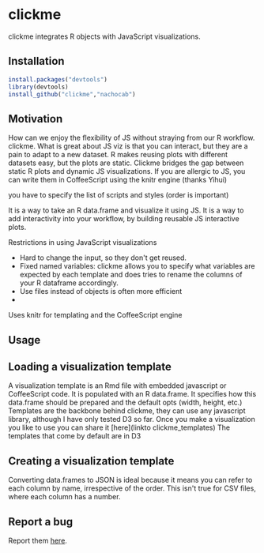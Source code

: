 # clickme

clickme integrates R objects with JavaScript visualizations.


## Installation

```r
install.packages("devtools")
library(devtools)
install_github("clickme","nachocab")
```

## Motivation
How can we enjoy the flexibility of JS without straying from our R workflow. clickme.
What is great about JS viz is that you can interact, but they are a pain to adapt to a new dataset. R makes reusing plots with different datasets easy, but the plots are static. Clickme bridges the gap between static R plots and dynamic JS visualizations. If you are allergic to JS, you can write them in CoffeeScript using the knitr engine (thanks Yihui)

you have to specify the list of scripts and styles (order is important)

It is a way to take an R data.frame and visualize it using JS.
It is a way to add interactivity into your workflow, by building reusable JS interactive plots.

Restrictions in using JavaScript visualizations
* Hard to change the input, so they don't get reused.
* Fixed named variables: clickme allows you to specify what variables are expected by each template and does tries to rename the columns of your R dataframe accordingly.
* Use files instead of objects is often more efficient
*
Uses knitr for templating and the CoffeeScript engine

## Usage


## Loading a visualization template
A visualization template is an Rmd file with embedded javascript or CoffeeScript code. It is populated with an R data.frame. It specifies how this data.frame should be prepared and the default opts (width, height, etc.)
Templates are the backbone behind clickme, they can use any javascript library, although I have only tested D3 so far. Once you make a visualization you like to use you can share it [here](linkto clickme_templates)
The templates that come by default are in D3

## Creating a visualization template
Converting data.frames to JSON is ideal because it means you can refer to each column by name, irrespective of the order. This isn't true for CSV files, where each column has a number.

## Report a bug
Report them [here](link).